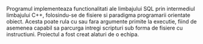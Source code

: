 Programul implementeaza functionalitati ale limbajului SQL prin intermediul limbajului C++, folosindu-se de fisiere si paradigma programarii orientate obiect. Acesta poate rula cu sau fara argumente primite la executie, fiind de asemenea capabil sa parcurga intregi scripturi sub forma de fisiere cu instructiuni. Proiectul a fost creat alaturi de o echipa.
